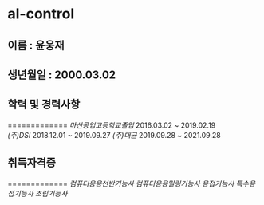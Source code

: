 # al-control

## 이름 : 윤웅재
## 생년월일 : 2000.03.02
## 학력 및 경력사항                     
=============
 _마산공업고등학교졸업_    2016.03.02 ~ 2019.02.19  
_(주)DSI_                 2018.12.01 ~ 2019.09.27
_(주)대균_                2019.09.28 ~ 2021.09.28



## 취득자격증
=============
 _컴퓨터응용선반기능사_
 _컴퓨터응용밀링기능사_
 _용접기능사_
 _특수용접기능사_
 _조립기능사_

